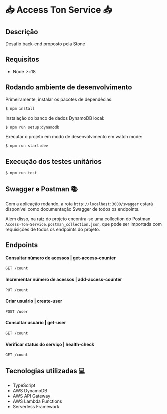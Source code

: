 # 📥 Access Ton Service 📥

## Descrição

Desafio back-end proposto pela Stone

## Requisítos
- Node >=18

## Rodando ambiente de desenvolvimento

Primeiramente, instalar os pacotes de dependêcias:
```bash
$ npm install
```

Instalação do banco de dados DynamoDB local:
```bash
$ npm run setup:dynamodb
```

Executar o projeto em modo de desenvolvimento em watch mode:
```bash
$ npm run start:dev
```

## Execução dos testes unitários

```bash
$ npm run test
```

## Swagger e Postman 📚
Com a aplicação rodando, a rota `http://localhost:3000/swagger` estará disponível como documentação Swagger de todos os endpoints.

Além disso, na raiz do projeto encontra-se uma collection do Postman `Access-Ton-Service.postman_collection.json`, que pode ser importada com requisições de todos os endpoints do projeto.

## Endpoints

#### Consultar número de acessos | get-access-counter
`GET /count`

#### Incrementar número de acessos | add-access-counter

`PUT /count`

#### Criar usuário | create-user
`POST /user`

#### Consultar usuário | get-user
`GET /count`

#### Verificar status do serviço | health-check
`GET /count`

## Tecnologias utilizadas  💻
- TypeScript
- AWS DynamoDB
- AWS API Gateway
- AWS Lambda Functions
- Serverless Framework
